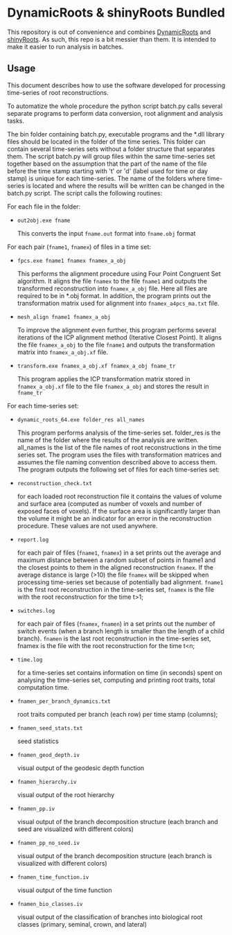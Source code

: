 # DynamicRoots & shinyRoots Bundled

This repository is out of convenience and combines [DynamicRoots](https://github.com/Topp-Roots-Lab/DynamicRoots) and [shinyRoots](https://github.com/Topp-Roots-Lab/shinyRoots). As such, this repo is a bit messier than them. It is intended to make it easier to run analysis in batches.
## Usage
This document describes how to use the software developed for processing time-series of root reconstructions.

To automatize the whole procedure the python script batch.py calls several separate programs to perform data conversion, root alignment and analysis tasks.

The bin folder containing batch.py, executable programs and the *.dll library files should be located in the folder of the time series. This folder can contain several time-series sets without a folder structure that separates them. The script batch.py will group files within the same time-series set together based on the assumption that the part of the name of the file before the time stamp starting with 't' or 'd' (label used for time or day stamp) is unique for each time-series. The name of the folders where time-series is located and where the results will be written can be changed in the batch.py script.
The script calls the following routines:

For each file in the folder:
* `out2obj.exe fname`

	This converts the input `fname.out` format into `fname.obj` format

For each pair (`fname1`, `fnamex`) of files in a time set:

* `fpcs.exe fname1 fnamex fnamex_a_obj`

	This performs the alignment procedure using Four Point Congruent Set algorithm. It aligns the file `fnamex` to the file `fname1` and outputs the transformed reconstruction into `fnamex_a_obj` file. Here all files are required to be in *.obj format. In addition, the program prints out the transformation matrix used for alignment into `fnamex_a4pcs_ma.txt` file.

* `mesh_align fname1 fnamex_a_obj`

	To improve the alignment even further, this program performs several iterations of the ICP alignment method (Iterative Closest Point). It aligns the file `fnamex_a_obj` to the file `fname1` and outputs the transformation matrix into `fnamex_a_obj.xf` file.
	
* `transform.exe fnamex_a_obj.xf fnamex_a_obj fname_tr`

	This program applies the ICP transformation matrix stored in `fnamex_a_obj.xf` file to the file `fnamex_a_obj` and stores the result in `fname_tr`

For each time-series set:

* `dynamic_roots_64.exe folder_res all_names`

	This program performs analysis of the time-series set. folder_res is the name of the folder where the results of the analysis are written. all_names is the list of the file names of root reconstructions in the time series set. The program uses the files with transformation matrices and assumes the file naming convention described above to access them. The program outputs the following set of files for each time-series set:

* `reconstruction_check.txt`

	for each loaded root reconstruction file it contains the values of volume and surface area (computed as number of voxels and number of exposed faces of voxels). If the surface area is significantly larger than the volume it might be an indicator for an error in the reconstruction procedure. These values are not used anywhere.

* `report.log`

	for each pair of files (`fname1`, `fnamex`) in a set prints out the average and maximum distance between a random subset of points in fname1 and the closest points to them in the aligned reconstruction `fnamex`. If the average distance is large (>10) the file `fnamex` will be skipped when processing time-series set because of potentially bad alignment. `fname1` is the first root reconstruction in the time-series set, `fnamex` is the file with the root reconstruction for the time t>1;

* `switches.log`

	for each pair of files (`fnamex`, `fnamen`) in a set prints out the number of switch events (when a branch length is smaller than the length of a child branch). `fnamen` is the last root reconstruction in the time-series set, fnamex is the file with the root reconstruction for the time t<n;

* `time.log`

	for a time-series set contains information on time (in seconds) spent on analysing the time-series set, computing and printing root traits, total computation time.

* `fnamen_per_branch_dynamics.txt`

	root traits computed per branch (each row) per time stamp (columns);

* `fnamen_seed_stats.txt`

	seed statistics

* `fnamen_geod_depth.iv`

	visual output of the geodesic depth function

* `fnamen_hierarchy.iv`

	visual output of the root hierarchy

* `fnamen_pp.iv`

	visual output of the branch decomposition structure (each branch and seed are visualized with different colors)
	
* `fnamen_pp_no_seed.iv`

	visual output of the branch decomposition structure (each branch is visualized with different colors)
	
* `fnamen_time_function.iv`

	visual output of the time function

* `fnamen_bio_classes.iv`

	visual output of the classification of branches into biological root classes (primary, seminal, crown, and lateral)